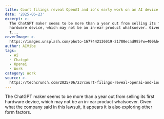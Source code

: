 ```yaml
---
title: Court filings reveal OpenAI and io’s early work on an AI device
date: '2025-06-23'
excerpt: >-
  The ChatGPT maker seems to be more than a year out from selling its first
  hardware device, which may not be an in-ear product whatsoever. Given what
  t...
coverImage: >-
  https://images.unsplash.com/photo-1677442136019-21780ecad995?w=400&h=200&fit=crop&auto=format
author: AIVibe
tags:
  - Ai
  - Chatgpt
  - Openai
  - Work
category: Work
source: >-
  https://techcrunch.com/2025/06/23/court-filings-reveal-openai-and-ios-early-work-on-an-ai-device/
---
```

The ChatGPT maker seems to be more than a year out from selling its first hardware device, which may not be an in-ear product whatsoever. Given what the company said in this lawsuit, it appears it is also exploring other form factors.
